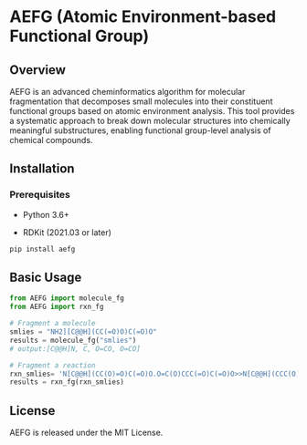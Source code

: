 # AEFG (Atomic Environment-based Functional Group)

## Overview

AEFG is an advanced cheminformatics algorithm for molecular fragmentation that decomposes small molecules into their constituent functional groups based on atomic environment analysis. This tool provides a systematic approach to break down molecular structures into chemically meaningful substructures, enabling functional group-level analysis of chemical compounds.

## Installation

### Prerequisites

- Python 3.6+

- RDKit (2021.03 or later)

```python
pip install aefg
```

## Basic Usage

```python
from AEFG import molecule_fg
from AEFG import rxn_fg

# Fragment a molecule
smlies = "NH2][C@@H](CC(=O)O)C(=O)O"
results = molecule_fg("smlies")
# output:[C@@H]N, C, O=CO, O=CO]

# Fragment a reaction
rxn_smlies= 'N[C@@H](CC(O)=O)C(=O)O.O=C(O)CCC(=O)C(=O)O>>N[C@@H](CCC(O)=O)C(=O)O.O=C(O)CC(=O)C(=O)O'
results = rxn_fg(rxn_smlies)

```

## License

AEFG is released under the MIT License.
